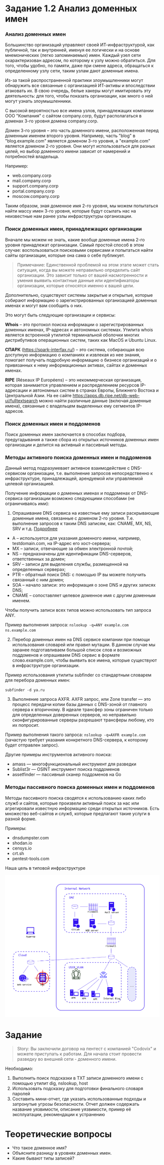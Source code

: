 # Задание 1.2 Анализ доменных имен

### Анализ доменных имен

Большинство организаций управляют своей ИТ-инфраструктурой, как публичной, так и внутренней, именуя ее логически и на основе мнемонических (легко запоминаемых) имен. Каждый узел сети охарактеризован адресом, по которому к узлу можно обратиться. Для того, чтобы удобно, по памяти, даже при смене адреса, обращаться к определенному узлу сети, таким узлам дают доменные имена.

Из-за такой распространенной практики злоумышленники могут обнаружить все связанные с организацией ИТ-активы и впоследствии атаковать их. В свою очередь, белые хакеры могут имитировать эту деятельность: для того, чтобы показать организации, как много о ней могут узнать злоумышленники.

С высокой вероятностью все имена узлов, принадлежащих компании ООО "Компания" с сайтом company.corp, будут располагаться в доменах 3-го уровня домена company.corp. 

Домен 3-го уровня – это часть доменного имени, расположенная перед доменным именем второго уровня. Например, часть "blog" в "blog.example.com" является доменом 3-го уровня, а "example.com" является доменом 2-го уровня. Они могут использоваться для разных целей, но выбор доменного имени зависит от намерений и потребностей владельца.

Например:

- web.company.corp
- mail.company.corp
- support.company.corp
- portal.company.corp
- moscow.company.corp

Таким образом, зная доменное имя 2-го уровня, мы можем попытаться найти массу имен 3-го уровня, которые будут ссылать нас на неизвестные нам ранее узлы инфраструктуры организации.

### Поиск доменных имен, принадлежащих организации

Вначале мы можем не знать, какие вообще доменные имена 2-го уровня принадлежат организации. Самый простой способ в этом случае: воспользоваться поисковыми сервисами и попытаться найти сайты организации, которые она сама о себе публикует. 

> Примечание: Единственной проблемой на этом этапе может стать ситуация, когда вы можете неправильно определить сайт организации. Это зависит только от вашей насмотренности и умения выявить контактные данные или идентификаторы организации, которые относятся именно к вашей цели.

Дополнительно, существуют системы закрытые и открытые, которые собирают информацию о зарегистрированных организацией доменных именах и могут вам сообщить о них. 

Это могут быть следующие организации и сервисы:

**Whois** – это протокол поиска информации о зарегистрированных доменных именах, IP-адресах и автономных системах. Утилита whois является встроенной утилитой терминальной оболочки многих дистрибутивов операционных систем, таких как MacOS и Ubuntu Linux.

**СПАРК** (https://spark-interfax.ru/) – это система, собирающая всю доступную информацию о компаниях и извлекая из нее знания, помогает получать подробную информацию о бизнесе организаций и о привязанных к нему информационных активах, сайтах и доменных именах.

**RIPE** (Réseaux IP Européens) – это некоммерческая организация, которая занимается управлением и распределением ресурсов IP-адресации и автономных систем в странах Европы, Ближнего Востока и Центральной Азии. На ее сайте https://apps.db.ripe.net/db-web-ui/fulltextsearch можно найти различные данные (включая доменные имена), связанные с владельцем выделенных ему сегментов IP-адресов.

### Поиск доменных имен и поддоменов

Поиск доменных имен заключается в способах подбора, предугадывания а также сбора из открытых источников доменных имен организации и делится на активный и пассивный методы.

### Методы активного поиска доменных имен и поддоменов

Данный метод подразумевает активное взаимодействие с DNS-cервисом организации, т.е. выполнение запросов  непосредственно к инфраструктуре, принадлежащей, арендуемой или управляемой целевой организацией.

Получение информации о доменных именах и поддоменах от DNS-сервиса организации возможно следующими способами (не ограничиваясь ими):

1. Опрашивание DNS сервиса на известные ему записи раскрывающие доменные имена, связанные с доменом 2-го уровня. Т.е. выполнение запросов к таким DNS записям, как: CNAME, MX, NS, SRV и т.д. [Подробнее](https://ru.wikipedia.org/wiki/%D0%A2%D0%B8%D0%BF%D1%8B_%D1%80%D0%B5%D1%81%D1%83%D1%80%D1%81%D0%BD%D1%8B%D1%85_%D0%B7%D0%B0%D0%BF%D0%B8%D1%81%D0%B5%D0%B9_DNS)

- A – используется для указания доменного имени, например, testdomain.com, на IP-адрес его хост-сервера;
- MX – записи, отвечающие за обмен электронной почтой;
- NS – предназначены для идентификации DNS-серверов, ответственных за домен;
- SRV – записи для выделения службы, размещенной на определенных серверах;
- PTR – обратный поиск DNS: с помощью IP вы можете получить связанный с ним домен;
- SOA – начало записи: это информация о зоне DNS и других записях DNS;
- CNAME – сопоставляет целевое доменное имя с другим доменным именем.

Чтобы получить записи всех типов можно использовать тип запроса ANY.

Пример выполнения запроса: `nslookup -q=ANY example.com ns.example.com`

2. Перебор доменных имен на DNS сервисе компании при помощи использования словарей или правил мутации. В данном случае мы заранее подготавливаем большой список слов и возможных поддоменов и опрашиваем DNS сервис в формате слово.example.com, чтобы выявить все имена, которые существуют в инфраструктуре организации.

Пример использования утилиты subfinder со стандартным словарем для перебора доменных имен:  

`subfinder -d ya.ru`

3. Выполнение запроса AXFR. AXFR запрос, или Zone transfer — это процесс передачи копии базы данных с DNS-зоной от главного сервера к вторичному. В идеале трансфер зоны ограничен только для определенных доверенных серверов, но неправильно сконфигурированные серверы разрешают трансферы любому, кто их попросит.

Пример выполнения такого запроса: `nslookup -q=AXFR example.com` (зачастую требует указания конкретного DNS-сервера, к которому будет отправлен запрос).

Другие примеры инструментов активного поиска:

- amass — многофункциональный инструмент для разведки
- Sublist3r — OSINT инструмент поиска поддоменов 
- assetfinder — пассивный сканер поддоменов на Go

### Методы пассивного поиска доменных имен и поддоменов

Методы пассивного поиска сводятся к использованию каких либо служб и сайтов, которые произвели активный поиск за нас или агрегировали известную информацию среди открытых источников. Есть множество веб-сайтов и служб, которые предлагают такие услуги в разной форме. 

Примеры:

- dnsdumpster.com
- shodan.io
- censys.io
- crt.sh
- pentest-tools.com

Наша цель в типовой инфраструктуре

![Типовая инфраструктура](<1-2.png>)

# Задание

> Story: Вы заключили договор на пентест с компанией "Codovix" и можете приступать к работам. Для начала стоит провести разведку во внешней сети - доменного имени. 

Необходимо:
1. Выполнить поиск подсказки в ТХТ записи доменного имени с помощью утилит dig, nslookup, host
2. Использовать подсказку для подготовки финального словаря паролей
3. Составить мини-отчет, где указать использованные подходы и затронутые угрозы безопасности. Отчет должен содержать название уязвимости, описание уязвимости, пример её эксплуатации, рекомендации к устранению

# Теоретические вопросы

- Что такое доменное имя?
- Объясните разницу в уровнях доменных имен.
- Какие бывают типы записей?